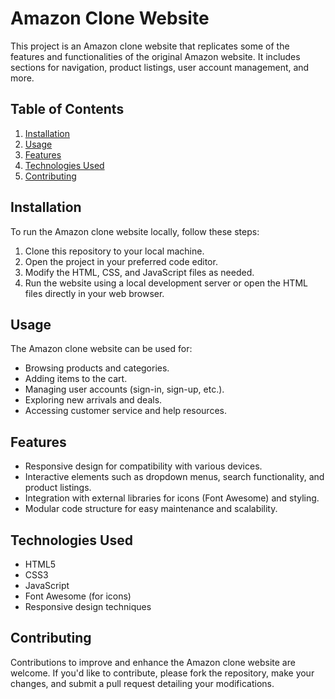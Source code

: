 # Amazon Clone Website

This project is an Amazon clone website that replicates some of the features and functionalities of the original Amazon website. It includes sections for navigation, product listings, user account management, and more.

## Table of Contents
1. [Installation](#installation)
2. [Usage](#usage)
3. [Features](#features)
4. [Technologies Used](#technologies-used)
5. [Contributing](#contributing)

## Installation
To run the Amazon clone website locally, follow these steps:
1. Clone this repository to your local machine.
2. Open the project in your preferred code editor.
3. Modify the HTML, CSS, and JavaScript files as needed.
4. Run the website using a local development server or open the HTML files directly in your web browser.

## Usage
The Amazon clone website can be used for:
- Browsing products and categories.
- Adding items to the cart.
- Managing user accounts (sign-in, sign-up, etc.).
- Exploring new arrivals and deals.
- Accessing customer service and help resources.

## Features
- Responsive design for compatibility with various devices.
- Interactive elements such as dropdown menus, search functionality, and product listings.
- Integration with external libraries for icons (Font Awesome) and styling.
- Modular code structure for easy maintenance and scalability.

## Technologies Used
- HTML5
- CSS3
- JavaScript
- Font Awesome (for icons)
- Responsive design techniques

## Contributing
Contributions to improve and enhance the Amazon clone website are welcome. If you'd like to contribute, please fork the repository, make your changes, and submit a pull request detailing your modifications.
